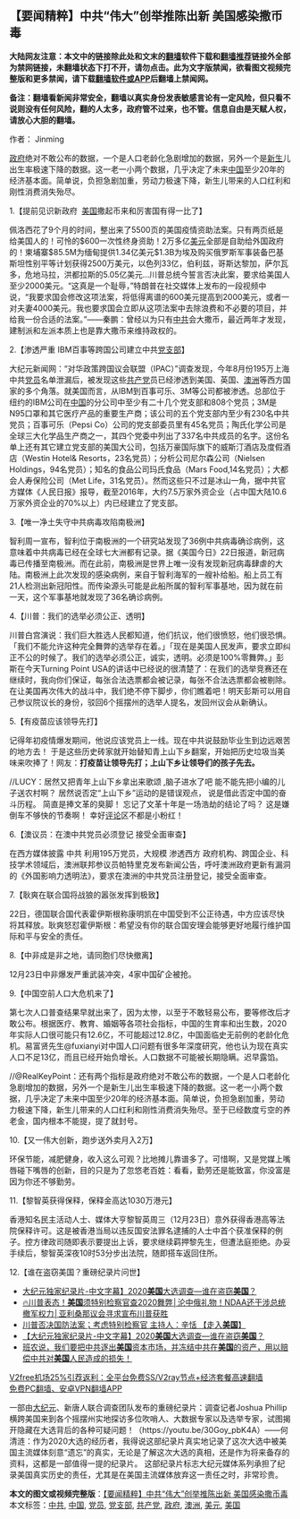  <h2>【要闻精粹】中共“伟大”创举推陈出新 美国感染撒币毒</h2> <p class="notice"><b>大陆网友注意：本文中的链接除此处和文末的<a href="https://github.com/bannedbook/fanqiang" >翻墙</a>软件下载和<a href="https://github.com/killgcd/justmysocks/blob/master/README.md">翻墙推荐</a>链接外全部为禁网链接，未翻墙状态下打不开，请勿点击。此为文字版禁闻，欲看图文视频完整版和更多禁闻，请下载<a href="https://github.com/bannedbook/fanqiang">翻墙软件或APP</a>后翻墙上禁闻网。</p><p>备注：翻墙看新闻非常安全，翻墙以真实身份发表敏感言论有一定风险，但只看不说则没有任何风险，翻的人太多，政府管不过来，也不管。信息自由是天赋人权，请放心大胆的翻墙。</b></p>  <div class="entry"> <p>作者： Jinming</p> <p id="summary"><a href="https://www.bannedbook.org/bnews/tag/%e6%94%bf%e5%ba%9c/" class="st_tag internal_tag" rel="tag" title="标签 政府 下的日志">政府</a>绝对不敢公布的数据，一个是人口老龄化急剧增加的数据，另外一个是<span class='wp_keywordlink'><a href="https://www.bannedbook.org/forum2/topic1642.html" title="正见网《新生》" target="_blank">新生</a></span>儿出生率极速下降的数据。这一老一小两个数据，几乎决定了未来<span class='wp_keywordlink_affiliate'><a href="https://www.bannedbook.org/" title="中国" target="_blank">中国</a></span>至少20年的经济基本面。简单说，负担急剧加重，劳动力极速下降，新生儿带来的人口红利和刚性消费消失殆尽。</p> <p>1.【提前见识新政府&nbsp; <a href="https://www.bannedbook.org/bnews/tag/%e7%be%8e%e5%9b%bd/" class="st_tag internal_tag" rel="tag" title="标签 美国 下的日志">美国</a>撒起币来和厉害国有得一比了】</p> <p>佩洛西花了9个月的时间，整出来了5500页的美国疫情资助法案。只有两页纸是给美国人的！可怜的$600一次性终身资助！2万多亿<a href="https://www.bannedbook.org/bnews/tag/%e7%be%8e%e5%85%83/" class="st_tag internal_tag" rel="tag" title="标签 美元 下的日志">美元</a>全部是自助给外国政府的！柬埔寨$85.5M为缅甸提供1.34亿美元$1.3B为埃及购买俄罗斯军事装备巴基斯坦性别平等计划获得2500万美元，以色列33亿，伯利兹，哥斯达黎加，萨尔瓦多，危地马拉，洪都拉斯的5.05亿美元&#8230;川普总统今誓言否决此案，要求给美国人至少2000美元。“这真是一个耻辱，”特朗普在社交媒体上发布的一段视频中说，“我要求国会修改这项法案，将低得离谱的600美元提高到2000美元，或者一对夫妻4000美元。我也要求国会立即从这项法案中去除浪费和不必要的项目，并给我一份合适的法案。”——秦鹏：曾经以为只有<a href="https://www.bannedbook.org/bnews/tag/%e4%b8%ad%e5%85%b1/" class="st_tag internal_tag" rel="tag" title="标签 中共 下的日志">中共</a>会大撒币，最近两年才发现，建制派和左派本质上也是靠大撒币来维持政权的。</p> <p>2.【渗透严重 IBM百事等跨国公司建立中共<a href="https://www.bannedbook.org/bnews/tag/%E5%85%9A%E6%94%AF%E9%83%A8/" class="st_tag internal_tag" rel="tag" title="标签 党支部 下的日志">党支部</a>】</p> <p>大纪元新闻网：“对华政策跨国议会联盟（IPAC）”调查发现，今年8月份195万上海中共<a href="https://www.bannedbook.org/bnews/tag/%E5%85%9A%E5%91%98/" class="st_tag internal_tag" rel="tag" title="标签 党员 下的日志">党员</a>名单泄漏后，被发现这些<a href="https://www.bannedbook.org/bnews/tag/%e5%85%b1%e4%ba%a7%e5%85%9a/" class="st_tag internal_tag" rel="tag" title="标签 共产党 下的日志">共产党</a>员已经渗透到美国、英国、<a href="https://www.bannedbook.org/bnews/tag/%e6%be%b3%e6%b4%b2/" class="st_tag internal_tag" rel="tag" title="标签 澳洲 下的日志">澳洲</a>等西方国家的多个角落。就美国而言，从IBM到百事可乐、3M等公司都被渗透。总部位于纽约的IBM公司在<a href="https://www.bannedbook.org/bnews/tag/%E4%B8%AD%E5%9B%BD/" class="st_tag internal_tag" rel="tag" title="标签 中国 下的日志">中国</a>的分公司中至少有二十几个党支部和808个党员；3M是N95口罩和其它医疗产品的重要生产商；该公司的五个党支部内至少有230名中共党员；百事可乐（Pepsi Co）公司的党支部委员里有45名党员；陶氏化学公司是全球三大化学品生产商之一，其四个党委中列出了337名中共成员的名字。这份名单上还有其它建立党支部的美国大公司，包括万豪国际旗下的威斯汀酒店及度假酒店（Westin Hotel&amp; Resorts，23名党员）；分析公司尼尔森公司（Nielsen Holdings，94名党员）；知名的食品公司玛氏食品（Mars Food,14名党员）；大都会人寿保险公司（Met Life，31名党员）。然而这些只不过是冰山一角，据中共官方媒体《人民日报》报导，截至2016年，大约7.5万家外资企业（占中国大陆10.6万家外资企业的70%以上）内已经建立了党支部。</p> <p>3.【唯一净土失守中共病毒攻陷南极洲】</p>  <p>智利周一宣布，智利位于南极洲的一个研究站发现了36例中共病毒确诊病例，这意味着中共病毒已经在全球七大洲都有记录。据《美国今日》22日报道，新冠病毒已传播至南极洲。而在此前，南极洲是世界上唯一没有发现新冠病毒肆虐的大陆。南极洲上此次发现的感染病例，来自于智利海军的一艘补给船。船上员工有21人检测出新冠阳性。而传染源头可能是此船所属的智利军事基地，因为就在前一天，这个军事基地就发现了36名确诊病例。</p> <p>4.【川普：我们的选举必须公正、透明】</p> <p>川普白宫演说：我们巨大胜选人民都知道，他们抗议，他们很愤怒，他们很恐惧。「我们不能允许这种完全舞弊的选举存在着。」「现在是美国人民发声，要求立即纠正不公的时候了。我们的选举必须公正，诚实，透明。必须是100%零舞弊。」彭斯在今天Turning Point USA的讲话中已经说的很清楚了：在我们的选举竞赛还在继续时，我向你们保证，每张合法选票都会被记录，每张不合法选票都会被剔除。在让美国再次伟大的战斗中，我们绝不停下脚步，你们瞧着吧！明天彭斯可以用自己参议院议长的身份，驳回6个摇摆州的选举人提名，发回州议会从新确认。</p> <p>5.【有疫苗应该领导先打】</p> <p>记得年初疫情爆发期间，他说应该党员上一线。现在中共说鼓励毕业生到边远艰苦的地方去！ 于是这些历史砖家就开始替知青上山下乡翻案，开始把历史垃圾当美味来吹捧了！网友：<strong>打疫苗让领导先打；上山下乡让领导们的孩子先去。</strong></p> <p>//LUCY：居然又把青年上山下乡拿出来歌颂 ,脑子进水了吧 能不能先把小编的儿子送农村啊？ 居然说否定“上山下乡”运动的是错误观点， 说是借此否定中国的奋斗历程。 简直是捧文革的臭脚！ 忘记了文革十年是一场浩劫的结论了吗？ 这是嫌倒车不够快的节奏啊！ 幸好<span class='wp_keywordlink_affiliate'><a href="https://www.bannedbook.org/bnews/comments/" title="新闻评论" target="_blank">评论</a></span>区不都是小粉红！</p> <p>6.【澳议员：在澳中共党员必须登记 接受全面审查】</p>  <p>在西方媒体披露 中共 利用195万党员，大规模 渗透西方 政府机构、跨国企业、科技学术领域后，澳洲联邦参议员帕特里克发布新闻公告，呼吁澳洲政府更新有漏洞的《外国影响力透明法》，要求在澳洲的中共党员注册登记，接受全面审查。</p> <p>7.【耿爽在联合国将战狼的嚣张发挥到极致】</p> <p>22日，德国联合国代表霍伊斯根称康明凯在中国受到不公正待遇，中方应该尽快将其释放。耿爽怒怼霍伊斯根：希望没有你的联合国安理会能够更好地履行维护国际和平与安全的责任。</p> <p>8.【中非成是非之地，请同胞们尽快撤离】</p> <p>12月23日中非爆发严重武装冲突，4家中国矿企被抢。</p> <p>9.【中国空前人口大危机来了】</p> <p>第七次人口普查结果早就出来了，因为太惨，以至于不敢轻易公布，要等修改后才敢公布。根据医疗、教育、婚姻等各项社会指标，中国的生育率和出生数，2020年实际人口很可能只有12.6亿，不可能超过12.8亿，中国面临史无前例的老龄化危机。易富贤先生@fuxianyi对中国人口问题有很多年深度研究，他也认为现在真实人口不足13亿，而且已经开始负增长。人口数据不可能被长期隐瞒。迟早露馅。</p>  <p>//@RealKeyPoint：还有两个指标是政府绝对不敢公布的数据，一个是人口老龄化急剧增加的数据，另外一个是新生儿出生率极速下降的数据。这一老一小两个数据，几乎决定了未来中国至少20年的经济基本面。简单说，负担急剧加重，劳动力极速下降，新生儿带来的人口红利和刚性消费消失殆尽。至于已经数度亏空的养老金，国内根本不能提，提了就封号。</p> <p>10.【又一伟大创新，跑步送外卖月入2万】</p> <p>环保节能，减肥健身，收入这么可观？比地摊儿靠谱多了。可惜啊，又是党媒上嘴唇碰下嘴唇的创新，目的只是为了忽悠老百姓：看看，勤劳还是能致富，你没富是因为你还不够勤劳。</p> <p>11.【黎智英获得保释，保释金高达1030万港元】</p> <p>香港知名民主活动人士、媒体大亨黎智英周三（12月23日）意外获得香港高等法院保释许可。这是被香港当局以违反国安法罪名逮捕的人士中首个获准保释的例子。控方律政司随即表示要提出上诉，要求继续羁押黎先生，但遭法庭拒绝。办妥手续后，黎智英深夜10时53分步出法院，随即搭车返回住所。</p> <p>12.【谁在盗窃美国？重磅纪录片问世】</p> <ul class='op-related-articles' title='相关阅读'> <li><a href='https://www.bannedbook.org/bnews/taiwannews/20201224/1454034.html' target='_blank'>大纪元独家纪录片-中文字幕】2020<b>美国</b>大选调查—谁在盗窃<b>美国</b>？</a></li> <li><a href='https://www.bannedbook.org/bnews/bannedvideo/20201224/1454032.html' target='_blank'>🔥川普表态！<b>美国</b>须特别检察官查2020舞弊│沦中俄礼物！NDAA还干涉总统撤军权力│亚利桑那议会寻求宣布川普获胜</a></li> <li><a href='https://www.bannedbook.org/bnews/bannedvideo/20201224/1454030.html' target='_blank'>川普否决国防法案；考虑特别检察官  主持人：辛恬 【走入<b>美国</b>】</a></li> <li><a href='https://www.bannedbook.org/bnews/taiwannews/20201224/1454007.html' target='_blank'>【大纪元独家纪录片-中文字幕】2020<b>美国</b>大选调查—谁在盗窃<b>美国</b>？</a></li> <li><a href='https://www.bannedbook.org/bnews/bannedvideo/20201224/1454003.html' target='_blank'>班农说，我们要把中共逐出<b>美国</b>资本市场，并冻结中共在<b>美国</b>的资产，用以赔偿中共对<b>美国</b>人民造成的损失！</a></li> </ul> <p class="texttj"> <a href="https://www.bannedbook.org/forum23/topic22702.html" target="_blank">V2free机场25%引荐返利：全平台免费SS/V2ray节点+经济套餐高速翻墙</a><br/> <a href="https://github.com/bannedbook/fanqiang/wiki/%E7%A6%81%E9%97%BB%E7%BD%91%E5%AE%89%E5%8D%93%E7%BF%BB%E5%A2%99%E6%96%B0%E9%97%BBAPP" target="_blank">免费PC翻墙、安卓VPN翻墙APP</a></p><p>一部由<span class='wp_keywordlink_affiliate'><a href="http://www.epochtimes.com/" title="大纪元" target="_blank">大纪元</a></span>、新唐人联合调查团队发布的重磅纪录片：调查记者Joshua Phillip横跨美国来到各个摇摆州实地探访多位吹哨人、大数据专家以及选举专家，试图揭开隐藏在大选背后的各种可疑问题！（https://youtu.be/30Goy_pbK4A）——何清涟：作为2020大选的经历者，我得说这部纪录片真实地记录了这次大选中被美国主流媒体刻意“遗忘”的真实，无论是了解这次大选的真相，还是作为将来备存的资料，这都是一部值得一提的纪录片。 这部纪录片标志大纪元媒体系列承担了纪录美国真实历史的责任，尤其是在美国主流媒体放弃这一责任之时，非常珍贵。</p> <a name='sharetosocial'></a>       <div><b>本文的图文或视频完整版</b>：<a href='https://www.bannedbook.org/bnews/comments/20201224/1454037.html'>【要闻精粹】中共“伟大”创举推陈出新 美国感染撒币毒</a></div>  </div><!--END ENTRY--> <div class="postfooter"> <div>本文标签：<a href="https://www.bannedbook.org/bnews/tag/%e4%b8%ad%e5%85%b1/" rel="tag">中共</a>, <a href="https://www.bannedbook.org/bnews/tag/%E4%B8%AD%E5%9B%BD/" rel="tag">中国</a>, <a href="https://www.bannedbook.org/bnews/tag/%E5%85%9A%E5%91%98/" rel="tag">党员</a>, <a href="https://www.bannedbook.org/bnews/tag/%E5%85%9A%E6%94%AF%E9%83%A8/" rel="tag">党支部</a>, <a href="https://www.bannedbook.org/bnews/tag/%e5%85%b1%e4%ba%a7%e5%85%9a/" rel="tag">共产党</a>, <a href="https://www.bannedbook.org/bnews/tag/%e6%94%bf%e5%ba%9c/" rel="tag">政府</a>, <a href="https://www.bannedbook.org/bnews/tag/%e6%be%b3%e6%b4%b2/" rel="tag">澳洲</a>, <a href="https://www.bannedbook.org/bnews/tag/%e7%be%8e%e5%85%83/" rel="tag">美元</a>, <a href="https://www.bannedbook.org/bnews/tag/%e7%be%8e%e5%9b%bd/" rel="tag">美国</a></div>  </div><!--END POSTFOOTER--> 